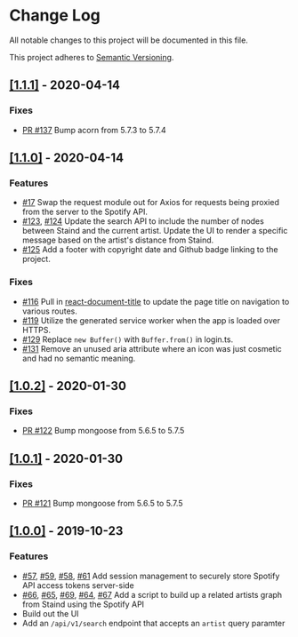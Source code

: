 
# Change Log
All notable changes to this project will be documented in this file.
 
This project adheres to [Semantic Versioning](http://semver.org/).

## [[1.1.1]](https://github.com/rdwoodring/seven-degrees-of-staind/releases/tag/v1.1.0) - 2020-04-14

### Fixes
- [PR #137](https://github.com/rdwoodring/seven-degrees-of-staind/pull/137)
  Bump acorn from 5.7.3 to 5.7.4
 
## [[1.1.0]](https://github.com/rdwoodring/seven-degrees-of-staind/releases/tag/v1.1.0) - 2020-04-14
 
### Features
  - [#17](https://github.com/rdwoodring/seven-degrees-of-staind/issues/17)
  Swap the request module out for Axios for requests being proxied from the server to the Spotify API.
  - [#123](https://github.com/rdwoodring/seven-degrees-of-staind/issues/123), [#124](https://github.com/rdwoodring/seven-degrees-of-staind/issues/124)  Update the search API to include the number of nodes between Staind and the current artist. Update the UI to render a specific message based on the artist's distance from Staind.
  - [#125](https://github.com/rdwoodring/seven-degrees-of-staind/issues/125)
  Add a footer with copyright date and Github badge linking to the project.
 
### Fixes
 
- [#116](https://github.com/rdwoodring/seven-degrees-of-staind/issues/116)
  Pull in [react-document-title](https://www.npmjs.com/package/react-document-title) to update the page title on navigation to various routes.
- [#119](https://github.com/rdwoodring/seven-degrees-of-staind/issues/119)
  Utilize the generated service worker when the app is loaded over HTTPS.
- [#129](https://github.com/rdwoodring/seven-degrees-of-staind/issues/129)
  Replace `new Buffer()` with `Buffer.from()` in login.ts.
- [#131](https://github.com/rdwoodring/seven-degrees-of-staind/issues/131)
  Remove an unused aria attribute where an icon was just cosmetic and had no semantic meaning.
 
## [[1.0.2]](https://github.com/rdwoodring/seven-degrees-of-staind/releases/tag/v1.0.2) - 2020-01-30
 
### Fixes
 
- [PR #122](https://github.com/rdwoodring/seven-degrees-of-staind/pull/122)
  Bump mongoose from 5.6.5 to 5.7.5
 
## [[1.0.1]](https://github.com/rdwoodring/seven-degrees-of-staind/releases/tag/v1.0.1) - 2020-01-30
 
### Fixes
 
- [PR #121](https://github.com/rdwoodring/seven-degrees-of-staind/pull/121)
  Bump mongoose from 5.6.5 to 5.7.5

## [[1.0.0]](https://github.com/rdwoodring/seven-degrees-of-staind/releases/tag/v1.0.0) - 2019-10-23
 
### Features
- [#57](https://github.com/rdwoodring/seven-degrees-of-staind/issues/57), [#59](https://github.com/rdwoodring/seven-degrees-of-staind/issues/59), [#58](https://github.com/rdwoodring/seven-degrees-of-staind/issues/58), [#61](https://github.com/rdwoodring/seven-degrees-of-staind/issues/61)
  Add session management to securely store Spotify API access tokens server-side
- [#66](https://github.com/rdwoodring/seven-degrees-of-staind/issues/66), [#65](https://github.com/rdwoodring/seven-degrees-of-staind/issues/65), [#69](https://github.com/rdwoodring/seven-degrees-of-staind/issues/69), [#64](https://github.com/rdwoodring/seven-degrees-of-staind/issues/64), [#67](https://github.com/rdwoodring/seven-degrees-of-staind/issues/67)
Add a script to build up a related artists graph from Staind using the Spotify API
- Build out the UI
- Add an `/api/v1/search` endpoint that accepts an `artist` query paramter